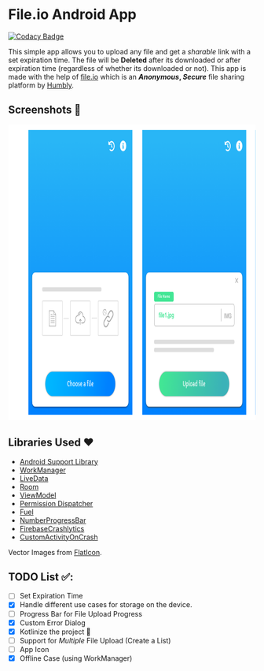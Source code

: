 # File.io Android App
[![Codacy Badge](https://api.codacy.com/project/badge/Grade/845a73f559a747279016b83c41a78446)](https://www.codacy.com/app/rumaan/file.io-app?utm_source=github.com&amp;utm_medium=referral&amp;utm_content=rumaan/file.io-app&amp;utm_campaign=Badge_Grade)

This simple app allows you to upload any file and get a _sharable_ link with a set expiration time.
The file will be **Deleted** after its downloaded or after expiration time (regardless of whether its downloaded or not).
This app is made with the help of [file.io](https://file.io) which is an **_Anonymous_, _Secure_** file sharing platform by [Humbly](http://humbly.com/).

## Screenshots 📸
<p float="left">
<img src="/screenshots/sc.png" alt="Home Screen" height="600"/>

## Libraries Used ❤️
- [Android Support Library](https://developer.android.com/topic/libraries/support-library/index.html)
- [WorkManager](https://developer.android.com/topic/libraries/architecture/workmanager)
- [LiveData](https://developer.android.com/topic/libraries/architecture/livedata)
- [Room](https://developer.android.com/topic/libraries/architecture/room)
- [ViewModel](https://developer.android.com/topic/libraries/architecture/viewmodel)
- [Permission Dispatcher](https://permissions-dispatcher.github.io/PermissionsDispatcher/)
- [Fuel](https://github.com/kittinunf/Fuel)
- [NumberProgressBar](https://github.com/daimajia/NumberProgressBar)
- [FirebaseCrashlytics](https://firebase.google.com/docs/crashlytics)
- [CustomActivityOnCrash](https://github.com/Ereza/CustomActivityOnCrash)

Vector Images from [FlatIcon](https://www.flaticon.com/).

## TODO List ✅:
- [ ] Set Expiration Time
- [X] Handle different use cases for storage on the device.
- [ ] Progress Bar for File Upload Progress
- [X] Custom Error Dialog
- [X] Kotlinize the project 🎳
- [ ] Support for *Multiple* File Upload (Create a List)
- [ ] App Icon
- [X] Offline Case (using WorkManager)
